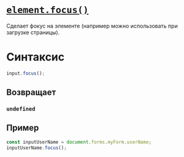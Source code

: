 # [`element.focus()`](../index.md)

Сделает фокус на элементе (например можно использовать при загрузке страницы).

# Синтаксис

```js
input.focus();
```

## Возвращает

### `undefined`

## Пример

```js
const inputUserName = document.forms.myForm.userName;
inputUserName.focus();
```
